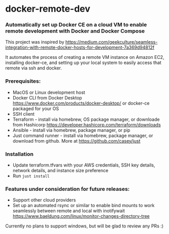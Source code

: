 # docker-remote-dev
### Automatically set up Docker CE on a cloud VM to enable remote development with Docker and Docker Compose

This project was inspired by https://medium.com/geekculture/seamless-integration-with-remote-docker-hosts-for-development-7a369d94812f

It automates the process of creating a remote VM instance on Amazon EC2, installing docker-ce, 
and setting up your local system to easily access that remote via ssh and docker.

### Prerequisites:
- MacOS or Linux development host
- Docker CLI from Docker Desktop https://www.docker.com/products/docker-desktop/ or docker-ce packaged for your OS
- SSH client
- Terraform - install via homebrew, OS package manager, or downloade from Hashicorp https://developer.hashicorp.com/terraform/downloads
- Ansible - install via homebrew, package manager, or pip
- Just command runner - install via homebrew, package manager, or download from github. More at https://github.com/casey/just

### Installation
- Update terraform.tfvars with your AWS credentials, SSH key details, network details, and instance size preference
- Run `just install` 

### Features under consideration for future releases:
- Support other cloud providers 
- Set up an automated rsync or similar to enable bind mounts to work seamlessly between remote and local
with inotifywait https://www.baeldung.com/linux/monitor-changes-directory-tree

Currently no plans to support windows, but will be glad to review any PRs :)
